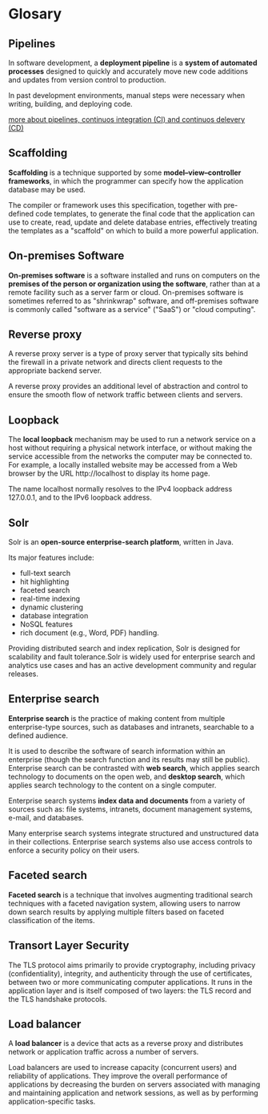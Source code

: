 # Glosary

## Pipelines

In software development, a **deployment pipeline** is a **system of automated processes** designed to quickly and accurately move new code additions and updates from version control to production.

In past development environments, manual steps were necessary when writing, building, and deploying code.

[more about pipelines, continuos integration (CI) and continuos delevery (CD)](https://www.redhat.com/en/topics/devops/what-cicd-pipeline#:~:text=A%20CI%2FCD%20pipeline%20is,reliability%20engineering%20(SRE)%20approach.)

## Scaffolding

**Scaffolding** is a technique supported by some **model–view–controller frameworks**, in which the programmer can specify how the application database may be used.

The compiler or framework uses this specification, together with pre-defined code templates, to generate the final code that the application can use to create, read, update and delete database entries, effectively treating the templates as a "scaffold" on which to build a more powerful application.

## On-premises Software

**On-premises software** is a software installed and runs on computers on the **premises of the person or organization using the software**, rather than at a remote facility such as a server farm or cloud. On-premises software is sometimes referred to as "shrinkwrap" software, and off-premises software is commonly called "software as a service" ("SaaS") or "cloud computing".

## Reverse proxy

A reverse proxy server is a type of proxy server that typically sits behind the firewall in a private network and directs client requests to the appropriate backend server.

A reverse proxy provides an additional level of abstraction and control to ensure the smooth flow of network traffic between clients and servers.

## Loopback

The **local loopback** mechanism may be used to run a network service on a host without requiring a physical network interface, or without making the service accessible from the networks the computer may be connected to. For example, a locally installed website may be accessed from a Web browser by the URL http://localhost to display its home page.

The name localhost normally resolves to the IPv4 loopback address 127.0.0.1, and to the IPv6 loopback address.

## Solr

Solr is an **open-source enterprise-search platform**, written in Java.

Its major features include:
- full-text search
- hit highlighting
- faceted search
- real-time indexing
- dynamic clustering
- database integration
- NoSQL features
- rich document (e.g., Word, PDF) handling. 

Providing distributed search and index replication, Solr is designed for scalability and fault tolerance.Solr is widely used for enterprise search and analytics use cases and has an active development community and regular releases.

## Enterprise search

**Enterprise search** is the practice of making content from multiple enterprise-type sources, such as databases and intranets, searchable to a defined audience.

It is used to describe the software of search information within an enterprise (though the search function and its results may still be public). Enterprise search can be contrasted with **web search**, which applies search technology to documents on the open web, and **desktop search**, which applies search technology to the content on a single computer.

Enterprise search systems **index data and documents** from a variety of sources such as: file systems, intranets, document management systems, e-mail, and databases.

Many enterprise search systems integrate structured and unstructured data in their collections. Enterprise search systems also use access controls to enforce a security policy on their users.

## Faceted search

**Faceted search** is a technique that involves augmenting traditional search techniques with a faceted navigation system, allowing users to narrow down search results by applying multiple filters based on faceted classification of the items.

## Transort Layer Security

The TLS protocol aims primarily to provide cryptography, including privacy (confidentiality), integrity, and authenticity through the use of certificates, between two or more communicating computer applications. It runs in the application layer and is itself composed of two layers: the TLS record and the TLS handshake protocols.

## Load balancer

A **load balancer** is a device that acts as a reverse proxy and distributes network or application traffic across a number of servers.

Load balancers are used to increase capacity (concurrent users) and reliability of applications. They improve the overall performance of applications by decreasing the burden on servers associated with managing and maintaining application and network sessions, as well as by performing application-specific tasks.